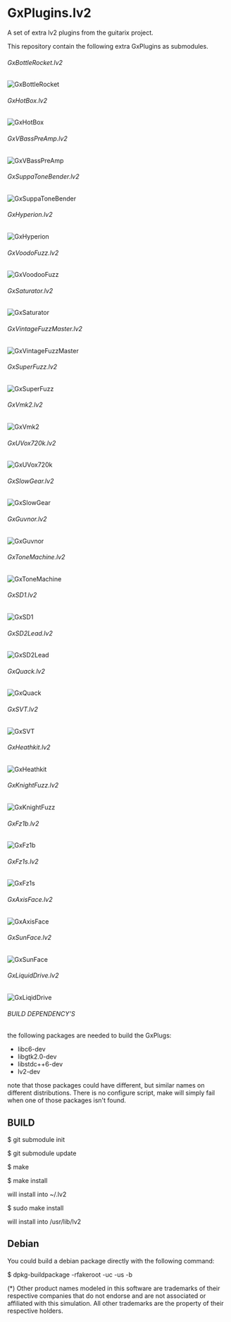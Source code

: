 # GxPlugins.lv2
A set of extra lv2 plugins from the guitarix project.

This repository contain the following extra GxPlugins as submodules.

###### GxBottleRocket.lv2
![GxBottleRocket](https://github.com/brummer10/GxBottleRocket.lv2/raw/master/GxBottleRocket.png)
###### GxHotBox.lv2
![GxHotBox](https://github.com/brummer10/GxHotBox.lv2/raw/master/GxHotBox.png)
###### GxVBassPreAmp.lv2
![GxVBassPreAmp](https://github.com/brummer10/GxVBassPreAmp.lv2/raw/master/GxVBassPreAmp.png)
###### GxSuppaToneBender.lv2
![GxSuppaToneBender](https://raw.githubusercontent.com/brummer10/GxSuppaToneBender.lv2/master/GxSuppaToneBender.png)
###### GxHyperion.lv2
![GxHyperion](https://raw.githubusercontent.com/brummer10/GxHyperion.lv2/master/GxHyperion.png)
###### GxVoodoFuzz.lv2
![GxVoodooFuzz](https://raw.githubusercontent.com/brummer10/GxVoodoFuzz.lv2/master/GxVoodooFuzz.png)
###### GxSaturator.lv2
![GxSaturator](https://github.com/brummer10/GxSaturator.lv2/raw/master/saturator.png)
###### GxVintageFuzzMaster.lv2
![GxVintageFuzzMaster](https://github.com/brummer10/GxVintageFuzzMaster.lv2/raw/master/GxVintageFuzzMaster.png)
###### GxSuperFuzz.lv2
![GxSuperFuzz](https://raw.githubusercontent.com/brummer10/GxSuperFuzz.lv2/master/GxSuperFuzz.png)
###### GxVmk2.lv2
![GxVmk2](https://raw.githubusercontent.com/brummer10/GxVmk2.lv2/master/GxVmk2.png)
###### GxUVox720k.lv2
![GxUVox720k](https://raw.githubusercontent.com/brummer10/GxUVox720k.lv2/master/GxUVox720k.png)
###### GxSlowGear.lv2
![GxSlowGear](https://raw.githubusercontent.com/brummer10/GxSlowGear.lv2/master/GxSlowGear.png)
###### GxGuvnor.lv2
![GxGuvnor](https://raw.githubusercontent.com/brummer10/GxGuvnor.lv2/master/GxGuvnor.png)
###### GxToneMachine.lv2
![GxToneMachine](https://raw.githubusercontent.com/brummer10/GxToneMachine.lv2/master/GxToneMachine.png)
###### GxSD1.lv2
![GxSD1](https://github.com/brummer10/GxSD1.lv2/raw/master/GxSD1.png)
###### GxSD2Lead.lv2
![GxSD2Lead](https://github.com/brummer10/GxSD2Lead.lv2/raw/master/GxSD2Lead.png)
###### GxQuack.lv2
![GxQuack](https://raw.githubusercontent.com/brummer10/GxQuack.lv2/master/GxQuack.png)
###### GxSVT.lv2
![GxSVT](https://raw.githubusercontent.com/brummer10/GxSVT.lv2/master/GxSVT.png)
###### GxHeathkit.lv2
![GxHeathkit](https://raw.githubusercontent.com/brummer10/GxHeathkit.lv2/master/GxHeathkit.png)
###### GxKnightFuzz.lv2
![GxKnightFuzz](https://raw.githubusercontent.com/brummer10/GxKnightFuzz.lv2/master/GxKnightFuzz.png)
###### GxFz1b.lv2
![GxFz1b](https://raw.githubusercontent.com/brummer10/GxFz1b.lv2/master/GxFz1b.png)
###### GxFz1s.lv2
![GxFz1s](https://raw.githubusercontent.com/brummer10/GxFz1s.lv2/master/GxFz1s.png)
###### GxAxisFace.lv2
![GxAxisFace](https://raw.githubusercontent.com/brummer10/GxAxisFace.lv2/master/GxAxisFace.png)
###### GxSunFace.lv2
![GxSunFace](https://raw.githubusercontent.com/brummer10/GxSunFace.lv2/master/GxSunFace.png)
###### GxLiquidDrive.lv2
![GxLiqidDrive](https://raw.githubusercontent.com/brummer10/GxLiquidDrive.lv2/master/GxLiquidDrive.png)

###### BUILD DEPENDENCY’S 

the following packages are needed to build the GxPlugs:

- libc6-dev
- libgtk2.0-dev
- libstdc++6-dev
- lv2-dev

note that those packages could have different, but similar names 
on different distributions. There is no configure script, 
make will simply fail when one of those packages isn't found.

## BUILD 

$ git submodule init

$ git submodule update

$ make

$ make install

will install into ~/.lv2

$ sudo make install

will install into /usr/lib/lv2

## Debian

You could build a debian package directly with the following command:

$ dpkg-buildpackage -rfakeroot -uc -us -b

(*) Other product names modeled in this software are trademarks 
of their respective companies that do not endorse and are not associated 
or affiliated with this simulation. 
All other trademarks are the property of their respective holders.
